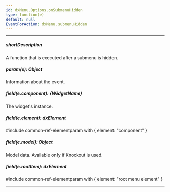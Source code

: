 ```yaml
---
id: dxMenu.Options.onSubmenuHidden
type: function(e)
default: null
EventForAction: dxMenu.submenuHidden
---
```

---
##### shortDescription
A function that is executed after a submenu is hidden.

##### param(e): Object
Information about the event.

##### field(e.component): {WidgetName}
The widget's instance.

##### field(e.element): dxElement
#include common-ref-elementparam with { element: "component" }

##### field(e.model): Object
Model data. Available only if Knockout is used.

##### field(e.rootItem): dxElement
#include common-ref-elementparam with { element: "root menu element" }

---
